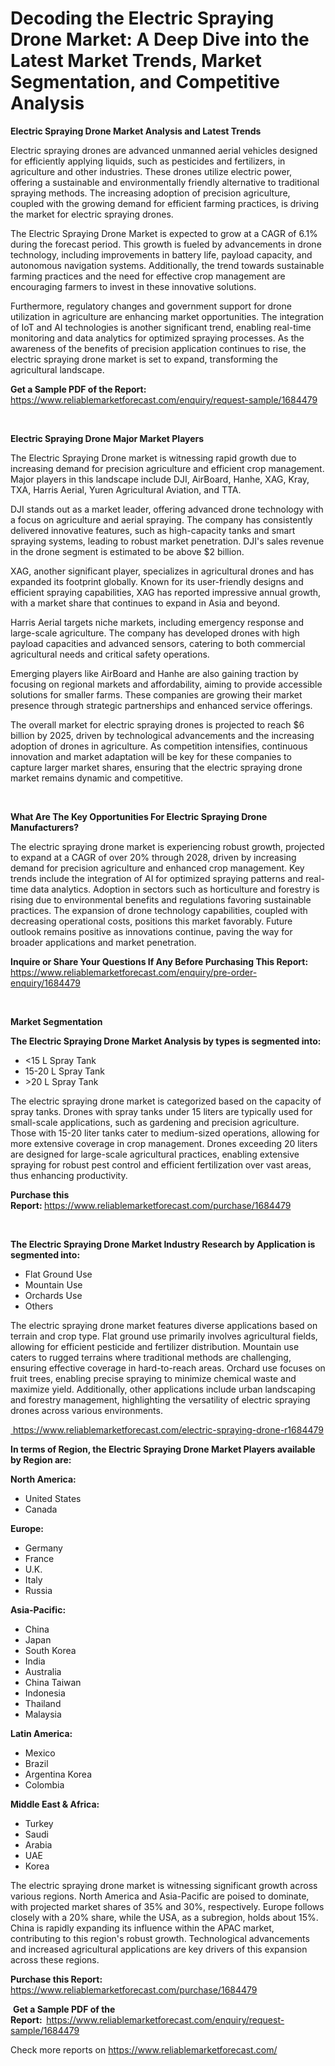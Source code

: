 <p><h1>Decoding the Electric Spraying Drone Market: A Deep Dive into the Latest Market Trends, Market Segmentation, and Competitive Analysis</h1></p><p><strong>Electric Spraying Drone Market Analysis and Latest Trends</strong></p>
<p><p>Electric spraying drones are advanced unmanned aerial vehicles designed for efficiently applying liquids, such as pesticides and fertilizers, in agriculture and other industries. These drones utilize electric power, offering a sustainable and environmentally friendly alternative to traditional spraying methods. The increasing adoption of precision agriculture, coupled with the growing demand for efficient farming practices, is driving the market for electric spraying drones.</p><p>The Electric Spraying Drone Market is expected to grow at a CAGR of 6.1% during the forecast period. This growth is fueled by advancements in drone technology, including improvements in battery life, payload capacity, and autonomous navigation systems. Additionally, the trend towards sustainable farming practices and the need for effective crop management are encouraging farmers to invest in these innovative solutions. </p><p>Furthermore, regulatory changes and government support for drone utilization in agriculture are enhancing market opportunities. The integration of IoT and AI technologies is another significant trend, enabling real-time monitoring and data analytics for optimized spraying processes. As the awareness of the benefits of precision application continues to rise, the electric spraying drone market is set to expand, transforming the agricultural landscape.</p></p>
<p><strong>Get a Sample PDF of the Report:&nbsp;</strong> <a href="https://www.reliablemarketforecast.com/enquiry/request-sample/1684479?utm_campaign=1950&utm_medium=2&utm_source=Github&utm_content=ia&utm_term=30122024&utm_id=electric-spraying-drone">https://www.reliablemarketforecast.com/enquiry/request-sample/1684479</a></p>
<p>&nbsp;</p>
<p><strong>Electric Spraying Drone Major Market Players</strong></p>
<p><p>The Electric Spraying Drone market is witnessing rapid growth due to increasing demand for precision agriculture and efficient crop management. Major players in this landscape include DJI, AirBoard, Hanhe, XAG, Kray, TXA, Harris Aerial, Yuren Agricultural Aviation, and TTA.</p><p>DJI stands out as a market leader, offering advanced drone technology with a focus on agriculture and aerial spraying. The company has consistently delivered innovative features, such as high-capacity tanks and smart spraying systems, leading to robust market penetration. DJI's sales revenue in the drone segment is estimated to be above $2 billion.</p><p>XAG, another significant player, specializes in agricultural drones and has expanded its footprint globally. Known for its user-friendly designs and efficient spraying capabilities, XAG has reported impressive annual growth, with a market share that continues to expand in Asia and beyond.</p><p>Harris Aerial targets niche markets, including emergency response and large-scale agriculture. The company has developed drones with high payload capacities and advanced sensors, catering to both commercial agricultural needs and critical safety operations.</p><p>Emerging players like AirBoard and Hanhe are also gaining traction by focusing on regional markets and affordability, aiming to provide accessible solutions for smaller farms. These companies are growing their market presence through strategic partnerships and enhanced service offerings.</p><p>The overall market for electric spraying drones is projected to reach $6 billion by 2025, driven by technological advancements and the increasing adoption of drones in agriculture. As competition intensifies, continuous innovation and market adaptation will be key for these companies to capture larger market shares, ensuring that the electric spraying drone market remains dynamic and competitive.</p></p>
<p>&nbsp;</p>
<p><strong>What Are The Key Opportunities For Electric Spraying Drone Manufacturers?</strong></p>
<p><p>The electric spraying drone market is experiencing robust growth, projected to expand at a CAGR of over 20% through 2028, driven by increasing demand for precision agriculture and enhanced crop management. Key trends include the integration of AI for optimized spraying patterns and real-time data analytics. Adoption in sectors such as horticulture and forestry is rising due to environmental benefits and regulations favoring sustainable practices. The expansion of drone technology capabilities, coupled with decreasing operational costs, positions this market favorably. Future outlook remains positive as innovations continue, paving the way for broader applications and market penetration.</p></p>
<p><strong>Inquire or Share Your Questions If Any Before Purchasing This Report:</strong> <a href="https://www.reliablemarketforecast.com/enquiry/pre-order-enquiry/1684479?utm_campaign=1950&utm_medium=2&utm_source=Github&utm_content=ia&utm_term=30122024&utm_id=electric-spraying-drone">https://www.reliablemarketforecast.com/enquiry/pre-order-enquiry/1684479</a></p>
<p>&nbsp;</p>
<p><strong>Market Segmentation</strong></p>
<p><strong>The Electric Spraying Drone Market Analysis by types is segmented into:</strong></p>
<p><ul><li><15 L Spray Tank</li><li>15-20 L Spray Tank</li><li>>20 L Spray Tank</li></ul></p>
<p><p>The electric spraying drone market is categorized based on the capacity of spray tanks. Drones with spray tanks under 15 liters are typically used for small-scale applications, such as gardening and precision agriculture. Those with 15-20 liter tanks cater to medium-sized operations, allowing for more extensive coverage in crop management. Drones exceeding 20 liters are designed for large-scale agricultural practices, enabling extensive spraying for robust pest control and efficient fertilization over vast areas, thus enhancing productivity.</p></p>
<p><strong>Purchase this Report:&nbsp;</strong><a href="https://www.reliablemarketforecast.com/purchase/1684479?utm_campaign=1950&utm_medium=2&utm_source=Github&utm_content=ia&utm_term=30122024&utm_id=electric-spraying-drone">https://www.reliablemarketforecast.com/purchase/1684479</a></p>
<p>&nbsp;</p>
<p><strong>The Electric Spraying Drone Market Industry Research by Application is segmented into:</strong></p>
<p><ul><li>Flat Ground Use</li><li>Mountain Use</li><li>Orchards Use</li><li>Others</li></ul></p>
<p><p>The electric spraying drone market features diverse applications based on terrain and crop type. Flat ground use primarily involves agricultural fields, allowing for efficient pesticide and fertilizer distribution. Mountain use caters to rugged terrains where traditional methods are challenging, ensuring effective coverage in hard-to-reach areas. Orchard use focuses on fruit trees, enabling precise spraying to minimize chemical waste and maximize yield. Additionally, other applications include urban landscaping and forestry management, highlighting the versatility of electric spraying drones across various environments.</p></p>
<p><a href="https://www.reliablemarketforecast.com/electric-spraying-drone-r1684479?utm_campaign=1950&utm_medium=2&utm_source=Github&utm_content=ia&utm_term=30122024&utm_id=electric-spraying-drone">&nbsp;https://www.reliablemarketforecast.com/electric-spraying-drone-r1684479</a></p>
<p><strong>In terms of Region, the Electric Spraying Drone Market Players available by Region are:</strong></p>
<p>
    <p> <strong> North America: </strong>
        <ul>
            <li>United States</li>
            <li>Canada</li>
        </ul>
        </p> 
    <p> <strong> Europe: </strong>
        <ul>
            <li>Germany</li>
            <li>France</li>
            <li>U.K.</li>
            <li>Italy</li>
            <li>Russia</li>
        </ul>
        </p> 
    <p> <strong> Asia-Pacific: </strong>
        <ul>
            <li>China</li>
            <li>Japan</li>
            <li>South Korea</li>
            <li>India</li>
            <li>Australia</li>
            <li>China Taiwan</li>
            <li>Indonesia</li>
            <li>Thailand</li>
            <li>Malaysia</li>
        </ul>
        </p> 
    <p> <strong> Latin America: </strong>
        <ul>
            <li>Mexico</li>
            <li>Brazil</li>
            <li>Argentina Korea</li>
            <li>Colombia</li>
        </ul>
        </p> 
    <p> <strong> Middle East & Africa: </strong>
        <ul>
            <li>Turkey</li>
            <li>Saudi</li>
            <li>Arabia</li>
            <li>UAE</li>
            <li>Korea</li>
        </ul>
    </p>
    </p>
<p><p>The electric spraying drone market is witnessing significant growth across various regions. North America and Asia-Pacific are poised to dominate, with projected market shares of 35% and 30%, respectively. Europe follows closely with a 20% share, while the USA, as a subregion, holds about 15%. China is rapidly expanding its influence within the APAC market, contributing to this region's robust growth. Technological advancements and increased agricultural applications are key drivers of this expansion across these regions.</p></p>
<p><strong>Purchase this Report: </strong><a href="https://www.reliablemarketforecast.com/purchase/1684479?utm_campaign=1950&utm_medium=2&utm_source=Github&utm_content=ia&utm_term=30122024&utm_id=electric-spraying-drone">https://www.reliablemarketforecast.com/purchase/1684479</a></p>
<p>&nbsp;<strong>Get a Sample PDF of the Report:&nbsp;&nbsp;</strong><a href="https://www.reliablemarketforecast.com/enquiry/request-sample/1684479?utm_campaign=1950&utm_medium=2&utm_source=Github&utm_content=ia&utm_term=30122024&utm_id=electric-spraying-drone">https://www.reliablemarketforecast.com/enquiry/request-sample/1684479</a></p>
<p><strong></strong></p>
<p>Check more reports on <a href="https://www.reliablemarketforecast.com/?utm_campaign=1950&utm_medium=2&utm_source=Github&utm_content=ia&utm_term=30122024&utm_id=electric-spraying-drone">https://www.reliablemarketforecast.com/</a></p>